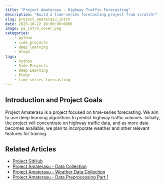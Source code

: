 ```yaml
---
title: "Project Amaterasu - Highway Traffic Forecasting"
description: "Build a time-series forecasting project from scratch!"
slug: project_amaterasu_intro
date: 2023-10-22 16:00:00+0800
image: pa_intro_cover.png
categories:
    - python
    - side_projects
    - deep_learning
    - blogs
tags:
    - Python
    - Side Projects
    - Deep Learning
    - blogs
    - time series forecasting
---
```


## Introduction and Project Goals

Project Amaterasu is a project focused on time-series forecasting. We aim to use deep learning algorithms to predict highway traffic volumes. Initially, the project will concentrate on highway traffic data, and as more data becomes available, we plan to incorporate weather and other relevant features for training.

## Related Articles

* [Project GitHub](https://github.com/dstipscafe/Amaterasu)
* [Project Amaterasu - Data Collection](https://dstipscafe.github.io/blogs/p/project_amaterasu_data_prepare)
* [Project Amaterasu - Weather Data Collection](https://dstipscafe.github.io/blogs/p/project_amaterasu__weather_data_prepare/)
* [Project Amaterasu - Data Preprocessing Part 1](https://dstipscafe.github.io/blogs/p/project_amaterasu_data_preprocessing_geo/)
